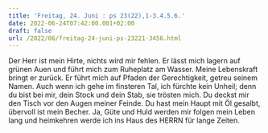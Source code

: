 ```yaml
---
title: 'Freitag, 24. Juni : ps 23(22),1-3.4.5.6.'
date: 2022-06-24T07:42:00.001+02:00
draft: false
url: /2022/06/freitag-24-juni-ps-23221-3456.html
---
```


Der Herr ist mein Hirte, nichts wird mir fehlen. Er lässt mich lagern auf grünen Auen und führt mich zum Ruheplatz am Wasser. Meine Lebenskraft bringt er zurück. Er führt mich auf Pfaden der Gerechtigkeit, getreu seinem Namen. Auch wenn ich gehe im finsteren Tal, ich fürchte kein Unheil; denn du bist bei mir, dein Stock und dein Stab, sie trösten mich. Du deckst mir den Tisch vor den Augen meiner Feinde. Du hast mein Haupt mit Öl gesalbt, übervoll ist mein Becher. Ja, Güte und Huld werden mir folgen mein Leben lang und heimkehren werde ich ins Haus des HERRN für lange Zeiten.